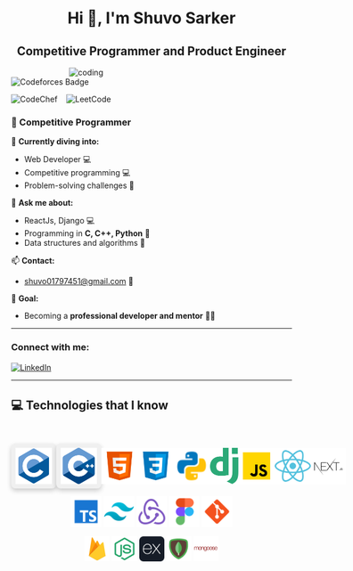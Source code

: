 <h1 align="center">Hi 👋, I'm Shuvo Sarker </h1>
<h2 align="center">Competitive Programmer and Product Engineer</h2>

<img align="right" alt="coding" width="400" src="https://user-images.githubusercontent.com/69011963/137184767-79a13ec7-1bb3-4341-a6da-3a149c9c159a.gif" />

<p align="left">
  &nbsp;&nbsp;
  <img src="https://codeforces-readme-stats.vercel.app/api/badge?username=shuvo_sarker4" alt="Codeforces Badge" />
  &nbsp;&nbsp;
  
  ![CodeChef](https://img.shields.io/badge/CodeChef-1467-orange?logo=codechef&logoColor=white)
  &nbsp;&nbsp;
  ![LeetCode](https://img.shields.io/badge/LeetCode-1534-yellowgreen?logo=leetcode&logoColor=white)
  
 
</p>

### 🚀 Competitive Programmer  

🌱 **Currently diving into:**  
   - Web Developer 💻 
   - Competitive programming 💻  
   - Problem-solving challenges 🧩  

💬 **Ask me about:**  
   - ReactJs, Django 💻 
   - Programming in **C, C++, Python** 🐍  
   - Data structures and algorithms 🔗  

📫 **Contact:**  
   - [shuvo01797451@gmail.com](mailto:shuvo01797451@gmail.com) 📧  
 

🎯 **Goal:**  
   - Becoming a **professional developer and mentor** 🧑‍💻  



---

<h3 align="left">Connect with me:</h3>
<p align="left">
  <a href="https://www.linkedin.com/in/shuvosarker4" target="_blank" title="LinkedIn">
    <img align="center" src="https://raw.githubusercontent.com/rahuldkjain/github-profile-readme-generator/master/src/images/icons/Social/linked-in-alt.svg" alt="LinkedIn" height="30" width="40" />
  </a>
</p>

---

## :computer: Technologies that I know

<br>
<p align="center" style="display:flex; align-items:center; justify-content:space-between; gap:60">
  <img src="https://raw.githubusercontent.com/devicons/devicon/master/icons/c/c-original.svg" alt="C" height="65" style="border-radius: 8px; padding: 8px; background-color: #f0f0f0; transition: transform 0.3s, background-color 0.3s; box-shadow: 0 4px 8px rgba(0, 0, 0, 0.2);" />
  <img src="https://raw.githubusercontent.com/devicons/devicon/master/icons/cplusplus/cplusplus-original.svg" alt="C++" height="65" style="border-radius: 8px; padding: 8px; background-color: #f0f0f0; transition: transform 0.3s, background-color 0.3s; box-shadow: 0 4px 8px rgba(0, 0, 0, 0.2);" />
<img height="65" src="https://github.com/Shuvosarker4/Shuvosarker4/blob/main/html.png"/>
<img height="65" src="https://github.com/Shuvosarker4/Shuvosarker4/blob/main/css.png"/>
<img height="65" src="https://github.com/Shuvosarker4/Shuvosarker4/blob/main/python.png"/>
<img height="65" src="https://github.com/Shuvosarker4/Shuvosarker4/blob/main/django.svg"/>
<img height="65" src="https://github.com/Shuvosarker4/Shuvosarker4/blob/main/javascript.png"/>
<img height="65" src="https://github.com/Shuvosarker4/Shuvosarker4/blob/main/reactjs.png"/>
<img height="65" src="https://github.com/Shuvosarker4/Shuvosarker4/blob/main/nextjs.png"/>


</p>

<p align="center">
<img height="55" src="https://github.com/Shuvosarker4/Shuvosarker4/blob/main/typescript.png"/>
<img height="55" src="https://github.com/Shuvosarker4/Shuvosarker4/blob/main/tailwind.png"/>
<img height="55" src="https://github.com/Shuvosarker4/Shuvosarker4/blob/main/redux.png"/>
<img height="55" src="https://github.com/Shuvosarker4/Shuvosarker4/blob/main/figma.png"/>
<img height="55" src="https://github.com/Shuvosarker4/Shuvosarker4/blob/main/git.png"/>
</p>

<p align="center">
<img height="45" src="https://github.com/Shuvosarker4/Shuvosarker4/blob/main/firebase.webp"/>
<img height="45" src="https://github.com/Shuvosarker4/Shuvosarker4/blob/main/nodejs.png"/>
<img height="45" src="https://github.com/Shuvosarker4/Shuvosarker4/blob/main/express.png" "Expressjs"/>
<img height="45" src="https://github.com/Shuvosarker4/Shuvosarker4/blob/main/mongodb.png"/>
<img height="45" src="https://github.com/Shuvosarker4/Shuvosarker4/blob/main/mongoose.png"/>

</p>


